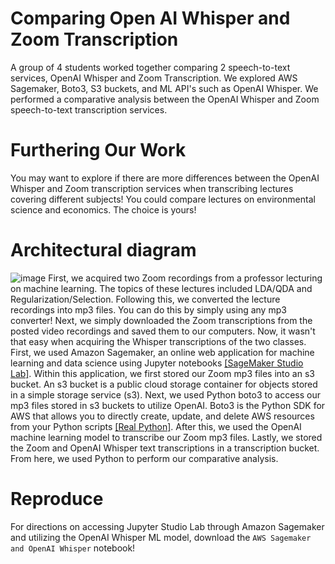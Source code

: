 # Comparing Open AI Whisper and Zoom Transcription 
A group of 4 students worked together comparing 2 speech-to-text services, OpenAI Whisper and Zoom Transcription. 
We explored AWS Sagemaker, Boto3, S3 buckets, and ML API's such as OpenAI Whisper. We performed a comparative analysis between the OpenAI Whisper and Zoom speech-to-text transcription services.
# Furthering Our Work
You may want to explore if there are more differences between the OpenAI Whisper and Zoom transcription services when transcribing lectures covering different subjects! You could compare lectures on environmental science and economics. The choice is yours!
# Architectural diagram
![image](https://github.com/maggieedavisss/Comparing-OpenAI-Whisper-and-Zoom-Transcription/assets/151679687/63c5bdcc-c2cb-4d3d-b1c7-c5129ffec5ca)
First, we acquired two Zoom recordings from a professor lecturing on machine learning. The topics of these lectures included LDA/QDA and Regularization/Selection. Following this, we converted the lecture recordings into mp3 files. You can do this by simply using any mp3 converter! Next, we simply downloaded the Zoom transcriptions from the posted video recordings and saved them to our computers. Now, it wasn't that easy when acquiring the Whisper transcriptions of the two classes. First, we used Amazon Sagemaker, an online web application for machine learning and data science using Jupyter notebooks [[SageMaker Studio Lab]](https://studiolab.sagemaker.aws/faq#:~:text=Amazon%20SageMaker%20Studio%20Lab%20is,machine%20learning%20using%20Jupyter%20notebooks). Within this application, we first stored our Zoom mp3 files into an s3 bucket. An s3 bucket is a public cloud storage container for objects stored in a simple storage service (s3). Next, we used Python boto3 to access our mp3 files stored in s3 buckets to utilize OpenAI. Boto3 is the Python SDK for AWS that allows you to directly create, update, and delete AWS resources from your Python scripts [[Real Python]](https://realpython.com/python-boto3-aws-s3/#:~:text=Boto3%20is%20the%20name%20of,resources%20from%20your%20Python%20scripts). After this, we used the OpenAI machine learning model to transcribe our Zoom mp3 files. Lastly, we stored the Zoom and OpenAI Whisper text transcriptions in a transcription bucket. From here, we used Python to perform our comparative analysis. 
# Reproduce 
For directions on accessing Jupyter Studio Lab through Amazon Sagemaker and utilizing the OpenAI Whisper ML model, download the `AWS Sagemaker and OpenAI Whisper` notebook! 

